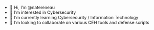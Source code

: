 - 👋 Hi, I’m @natereneau
- 👀 I’m interested in Cybersecurity
- 🌱 I’m currently learning Cybersecurity / Information Technology
- 💞️ I’m looking to collaborate on various CEH tools and defense scripts

<!---
natereneau/natereneau is a ✨ special ✨ repository because its `README.md` (this file) appears on your GitHub profile.
You can click the Preview link to take a look at your changes.
--->

